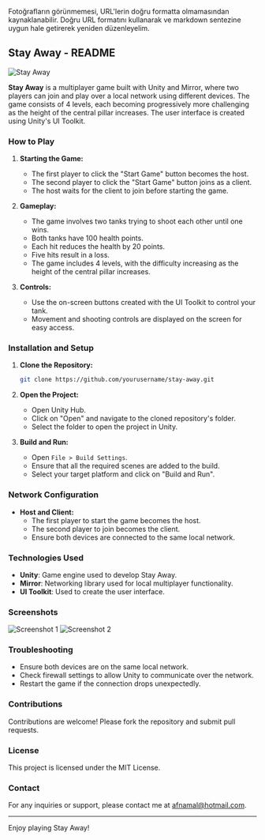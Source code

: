Fotoğrafların görünmemesi, URL'lerin doğru formatta olmamasından kaynaklanabilir. Doğru URL formatını kullanarak ve markdown sentezine uygun hale getirerek yeniden düzenleyelim.

## Stay Away - README

![Stay Away](https://firebasestorage.googleapis.com/v0/b/chat-api-aa04a.appspot.com/o/stayAwayPhotos%2Fstay.PNG?alt=media&token=852faee6-27bc-4abf-a40d-ad8cd159e2f5)

**Stay Away** is a multiplayer game built with Unity and Mirror, where two players can join and play over a local network using different devices. The game consists of 4 levels, each becoming progressively more challenging as the height of the central pillar increases. The user interface is created using Unity's UI Toolkit.

### How to Play

1. **Starting the Game:**
   - The first player to click the "Start Game" button becomes the host.
   - The second player to click the "Start Game" button joins as a client.
   - The host waits for the client to join before starting the game.

2. **Gameplay:**
   - The game involves two tanks trying to shoot each other until one wins.
   - Both tanks have 100 health points.
   - Each hit reduces the health by 20 points.
   - Five hits result in a loss.
   - The game includes 4 levels, with the difficulty increasing as the height of the central pillar increases.

3. **Controls:**
   - Use the on-screen buttons created with the UI Toolkit to control your tank.
   - Movement and shooting controls are displayed on the screen for easy access.

### Installation and Setup

1. **Clone the Repository:**
   ```bash
   git clone https://github.com/yourusername/stay-away.git
   ```

2. **Open the Project:**
   - Open Unity Hub.
   - Click on "Open" and navigate to the cloned repository's folder.
   - Select the folder to open the project in Unity.

3. **Build and Run:**
   - Open `File > Build Settings`.
   - Ensure that all the required scenes are added to the build.
   - Select your target platform and click on "Build and Run".

### Network Configuration

- **Host and Client:**
  - The first player to start the game becomes the host.
  - The second player to join becomes the client.
  - Ensure both devices are connected to the same local network.

### Technologies Used

- **Unity**: Game engine used to develop Stay Away.
- **Mirror**: Networking library used for local multiplayer functionality.
- **UI Toolkit**: Used to create the user interface.

### Screenshots

![Screenshot 1](https://firebasestorage.googleapis.com/v0/b/chat-api-aa04a.appspot.com/o/stayAwayPhotos%2Fstay2.PNG?alt=media&token=0fcf3953-c04f-42c6-b0fe-7e9ee1d48ebd)
![Screenshot 2](https://firebasestorage.googleapis.com/v0/b/chat-api-aa04a.appspot.com/o/stayAwayPhotos%2Fstay3.PNG?alt=media&token=4e6fc758-a9be-4313-b508-ba04c8b45ec5)

### Troubleshooting

- Ensure both devices are on the same local network.
- Check firewall settings to allow Unity to communicate over the network.
- Restart the game if the connection drops unexpectedly.

### Contributions

Contributions are welcome! Please fork the repository and submit pull requests.

### License

This project is licensed under the MIT License.

### Contact

For any inquiries or support, please contact me at afnamal@hotmail.com.

---

Enjoy playing Stay Away!
